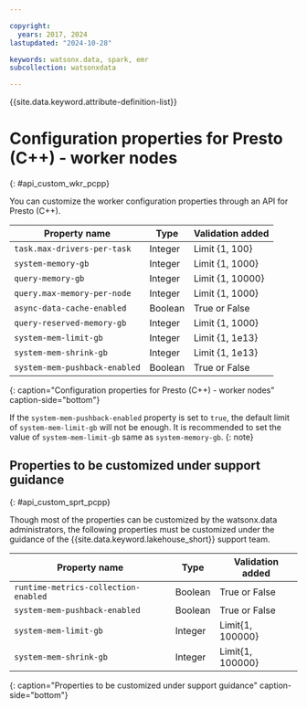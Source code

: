 ```yaml
---

copyright:
  years: 2017, 2024
lastupdated: "2024-10-28"

keywords: watsonx.data, spark, emr
subcollection: watsonxdata

---
```


{{site.data.keyword.attribute-definition-list}}

# Configuration properties for Presto (C++) - worker nodes
{: #api_custom_wkr_pcpp}

You can customize the worker configuration properties through an API for Presto (C++).

| Property name | Type | Validation added |
| --- | --- | --- |
| `task.max-drivers-per-task` | Integer | Limit {1, 100} |
| `system-memory-gb` | Integer | Limit {1, 1000} |
| `query-memory-gb` | Integer | Limit {1, 10000} |
| `query.max-memory-per-node` | Integer | Limit {1, 1000} |
| `async-data-cache-enabled` | Boolean | True or False |
| `query-reserved-memory-gb` | Integer | Limit {1, 1000} |
| `system-mem-limit-gb` | Integer | Limit {1, 1e13} |
| `system-mem-shrink-gb` | Integer | Limit {1, 1e13} |
| `system-mem-pushback-enabled` | Boolean | True or False |
{: caption="Configuration properties for Presto (C++) - worker nodes" caption-side="bottom"}

 If the `system-mem-pushback-enabled` property is set to `true`, the default limit of `system-mem-limit-gb` will not be enough. It is recommended to set the value of `system-mem-limit-gb` same as `system-memory-gb`.
 {: note}

## Properties to be customized under support guidance
{: #api_custom_sprt_pcpp}

Though most of the properties can be customized by the watsonx.data administrators, the following properties must be customized under the guidance of the {{site.data.keyword.lakehouse_short}} support team.

| Property name | Type | Validation added |
| --- | --- | --- |
| `runtime-metrics-collection-enabled` | Boolean | True or False |
| `system-mem-pushback-enabled` | Boolean | True or False |
| `system-mem-limit-gb` | Integer | Limit{1, 100000} |
| `system-mem-shrink-gb` | Integer | Limit{1, 100000} |
{: caption="Properties to be customized under support guidance" caption-side="bottom"}
